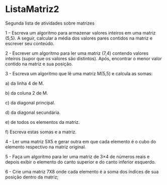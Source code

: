 # ListaMatriz2
 Segunda lista de atividades sobre matrizes
 
1 – Escreva um algoritmo para armazenar valores inteiros em uma matriz (5,5). A seguir, calcular a média dos valores pares contidos na matriz e escrever seu conteúdo.

2 - Escrever um algoritmo para ler uma matriz (7,4) contendo valores inteiros (supor que os valores são
distintos). Após, encontrar o menor valor contido na matriz e sua posição.

3 - Escreva um algoritmo que lê uma matriz M(5,5) e calcula as somas:

a) da linha 4 de M.

b) da coluna 2 de M.

c) da diagonal principal.

d) da diagonal secundária.

e) de todos os elementos da matriz.

f) Escreva estas somas e a matriz.

4 - Ler uma matriz 5X5 e gerar outra em que cada elemento é o cubo do elemento respectivo na matriz original.

5 - Faça um algoritmo para ler uma matriz de 3×4 de números reais e depois exibir o elemento do canto superior e do canto inferior esquerdo.

6 - Crie uma matriz 7X8 onde cada elemento é a soma dos índices de sua posição dentro da matriz;
